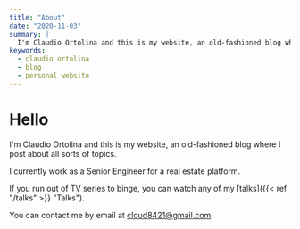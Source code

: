 ```yaml
---
title: "About"
date: "2020-11-03"
summary: |
  I'm Claudio Ortolina and this is my website, an old-fashioned blog where I post about all sorts of topics.
keywords:
  - claudio ortolina
  - blog
  - personal website
---
```


# Hello

I'm Claudio Ortolina and this is my website, an old-fashioned blog where I post about all sorts of topics.

I currently work as a Senior Engineer for a real estate platform.

If you run out of TV series to binge, you can watch any of my [talks]({{< ref "/talks" >}} "Talks").

You can contact me by email at <cloud8421@gmail.com>.
